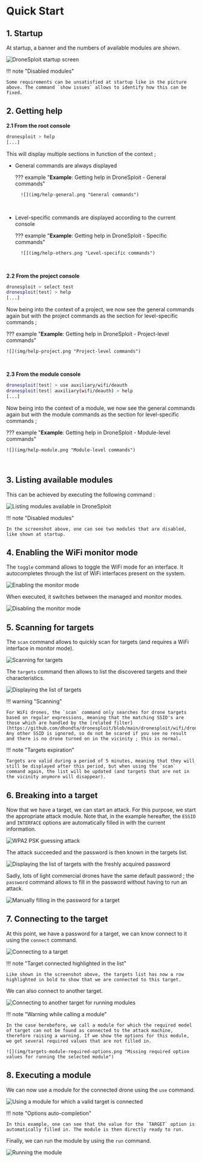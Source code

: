 # Quick Start

## 1. Startup

At startup, a banner and the numbers of available modules are shown.

![](img/dronesploit.png "DroneSploit startup screen")

!!! note "Disabled modules"
    
    Some requirements can be unsatisfied at startup like in the picture above. The command `show issues` allows to identify how this can be fixed.

## 2. Getting help

**2.1 From the root console**

```bash
dronesploit > help
[...]
```

This will display multiple sections in function of the context ;

- General commands are always displayed

    ??? example "**Example**: Getting help in DroneSploit - General commands"
        
        ![](img/help-general.png "General commands")

    <br>

- Level-specific commands are displayed according to the current console

    ??? example "**Example**: Getting help in DroneSploit - Specific commands"
        
        ![](img/help-others.png "Level-specific commands")

    <br>

**2.2 From the project console**

```bash
dronesploit > select test
dronesploit[test] > help
[...]
```

Now being into the context of a project, we now see the general commands again but with the project commands as the section for level-specific commands ;

??? example "**Example**: Getting help in DroneSploit - Project-level commands"
    
    ![](img/help-project.png "Project-level commands")

<br>

**2.3 From the module console**

```bash
dronesploit[test] > use auxiliary/wifi/deauth
dronesploit[test] auxiliary(wifi/deauth) > help
[...]
```

Now being into the context of a module, we now see the general commands again but with the module commands as the section for level-specific commands ;

??? example "**Example**: Getting help in DroneSploit - Module-level commands"
    
    ![](img/help-module.png "Module-level commands")

<br>

## 3. Listing available modules

This can be achieved by executing the following command :

![](img/modules.png "Listing modules available in DroneSploit")

!!! note "Disabled modules"
    
    In the screenshot above, one can see two modules that are disabled, like shown at startup.

## 4. Enabling the WiFi monitor mode

The `toggle` command allows to toggle the WiFi mode for an interface. It autocompletes through the list of WiFi interfaces present on the system.

![](img/monitor-mode.png "Enabling the monitor mode")

When executed, it switches between the managed and monitor modes.

![](img/managed-mode.png "Disabling the monitor mode")

## 5. Scanning for targets

The `scan` command allows to quickly scan for targets (and requires a WiFi interface in monitor mode).

![](img/scanning.png "Scanning for targets")

The `targets` command then allows to list the discovered targets and their characteristics.

![](img/targets-list.png "Displaying the list of targets")

!!! warning "Scanning"
    
    For WiFi drones, the `scan` command only searches for drone targets based on regular expressions, meaning that the matching SSID's are those which are handled by the [related filter](https://github.com/dhondta/dronesploit/blob/main/dronesploit/wifi/drone.py). Any other SSID is ignored, so do not be scared if you see no result and there is no drone turned on in the vicinity ; this is normal.

!!! note "Targets expiration"
    
    Targets are valid during a period of 5 minutes, meaning that they will still be displayed after this period, but when using the `scan` command again, the list will be updated (and targets that are not in the vicinity anymore will disappear).

## 6. Breaking into a target

Now that we have a target, we can start an attack. For this purpose, we start the appropriate attack module. Note that, in the example hereafter, the `ESSID` and `INTERFACE` options are automatically filled in with the current information.

![](img/wpa2-psk-attack.png "WPA2 PSK guessing attack")

The attack succeeded and the password is then known in the targets list.

![](img/targets-with-password.png "Displaying the list of targets with the freshly acquired password")

Sadly, lots of light commercial drones have the same default password ; the `password` command allows to fill in the password without having to run an attack.

![](img/targets-password.png "Manually filling in the password for a target")

## 7. Connecting to the target

At this point, we have a password for a target, we can know connect to it using the `connect` command.

![](img/targets-connect.png "Connecting to a target")

!!! note "Target connected highlighted in the list"
    
    Like shown in the screenshot above, the targets list has now a row highlighted in bold to show that we are connected to this target.

We can also connect to another target.

![](img/targets-connect-another.png "Connecting to another target for running modules")

!!! note "Warning while calling a module"
    
    In the case herebefore, we call a module for which the required model of target can not be found as connected to the attack machine, therefore raising a warning. If we show the options for this module, we get several required values that are not filled in.
    
    ![](img/targets-module-required-options.png "Missing required option values for running the selected module")

## 8. Executing a module

We can now use a module for the connected drone using the `use` command.

![](img/targets-module-options.png "Using a module for which a valid target is connected")

!!! note "Options auto-completion"
    
    In this example, one can see that the value for the `TARGET` option is automatically filled in. The module is then directly ready to run.

Finally, we can run the module by using the `run` command.

![](img/targets-module-run.png "Running the module")
